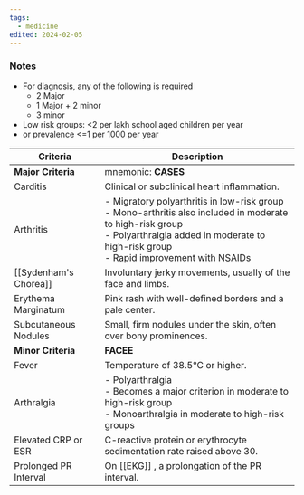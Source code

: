 ```yaml
---
tags:
  - medicine
edited: 2024-02-05
---
```

### Notes
- For diagnosis, any of the following is required
	- 2 Major
	- 1 Major + 2 minor
	- 3 minor
- Low risk groups: <2 per lakh school aged children per year
- or prevalence <=1 per 1000 per year

| Criteria              | Description                                                                                                                                                                                              |
| --------------------- | -------------------------------------------------------------------------------------------------------------------------------------------------------------------------------------------------------- |
| **Major Criteria**    | mnemonic: **CASES**                                                                                                                                                                                      |
| Carditis              | Clinical or subclinical heart inflammation.                                                                                                                                                              |
| Arthritis             | - Migratory polyarthritis in low-risk group<br>- Mono-arthritis also included in moderate to high-risk group<br>- Polyarthralgia added in moderate to high-risk group<br>- Rapid improvement with NSAIDs |
| [[Sydenham's Chorea]] | Involuntary jerky movements, usually of the face and limbs.                                                                                                                                              |
| Erythema Marginatum   | Pink rash with well-defined borders and a pale center.                                                                                                                                                   |
| Subcutaneous Nodules  | Small, firm nodules under the skin, often over bony prominences.                                                                                                                                         |
| **Minor Criteria**    | **FACEE**                                                                                                                                                                                                |
| Fever                 | Temperature of 38.5°C or higher.                                                                                                                                                                         |
| Arthralgia            | - Polyarthralgia<br>       - Becomes a major criterion in moderate to high-risk group<br>- Monoarthralgia in moderate to high-risk groups                                                                |
| Elevated CRP or ESR   | C-reactive protein or erythrocyte sedimentation rate raised above 30.                                                                                                                                    |
| Prolonged PR Interval | On [[EKG]] , a prolongation of the PR interval.                                                                                                                                                          |
